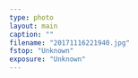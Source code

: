 ```yaml
---
type: photo
layout: main
caption: ""
filename: "20171116221940.jpg"
fstop: "Unknown"
exposure: "Unknown"
---
```


